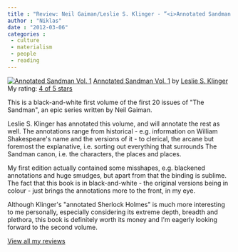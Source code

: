 ```yaml
---
title : "Review: Neil Gaiman/Leslie S. Klinger - ”<i>Annotated Sandman Vol. 1</i>”"
author : "Niklas"
date : "2012-03-06"
categories : 
 - culture
 - materialism
 - people
 - reading
---
```


[![Annotated Sandman Vol. 1](http://photo.goodreads.com/books/1320490845m/12101436.jpg)](http://www.goodreads.com/book/show/12101436) [Annotated Sandman Vol. 1](http://www.goodreads.com/book/show/12101436) by [Leslie S. Klinger](http://www.goodreads.com/author/show/43322)  
My rating: [4 of 5 stars](http://www.goodreads.com/review/show/255387018)  
  
This is a black-and-white first volume of the first 20 issues of "The Sandman", an epic series written by Neil Gaiman.

Leslie S. Klinger has annotated this volume, and will annotate the rest as well. The annotations range from historical - e.g. information on William Shakespeare's name and the versions of it - to clerical, the arcane but foremost the explanative, i.e. sorting out everything that surrounds The Sandman canon, i.e. the characters, the places and places.

My first edition actually contained some misshapes, e.g. blackened annotations and huge smudges, but apart from that the binding is sublime. The fact that this book is in black-and-white - the original versions being in colour - just brings the annotations more to the front, in my eye.

Although Klinger's "annotated Sherlock Holmes" is much more interesting to me personally, especially considering its extreme depth, breadth and plethora, this book is definitely worth its money and I'm eagerly looking forward to the second volume.  
  
[View all my reviews](http://www.goodreads.com/review/show/255387018)
